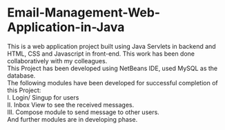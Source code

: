 # Email-Management-Web-Application-in-Java

This is a web application project built using Java Servlets in backend and HTML, CSS and Javascript in front-end. This work has been done collaboratively with my colleagues.
<br>
This Project has been developed using NetBeans IDE, used MySQL as the database. 
<br>
The following modules have been developed for successful completion of this Project:
<br>
I. Login/ Singup for users
<br>
II. Inbox View to see the received messages.
<br>
III. Compose module to send message to other users.
<br>
And further modules are in developing phase.

